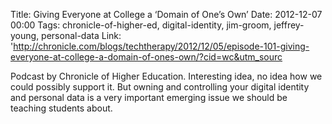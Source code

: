 Title: Giving Everyone at College a ‘Domain of One’s Own’
Date: 2012-12-07 00:00
Tags: chronicle-of-higher-ed, digital-identity, jim-groom, jeffrey-young, personal-data
Link: 'http://chronicle.com/blogs/techtherapy/2012/12/05/episode-101-giving-everyone-at-college-a-domain-of-ones-own/?cid=wc&utm_sourc

Podcast by Chronicle of Higher Education. Interesting idea, no idea how we could possibly support it. But owning and controlling your digital identity and personal data is a very important emerging issue we should be teaching students about.